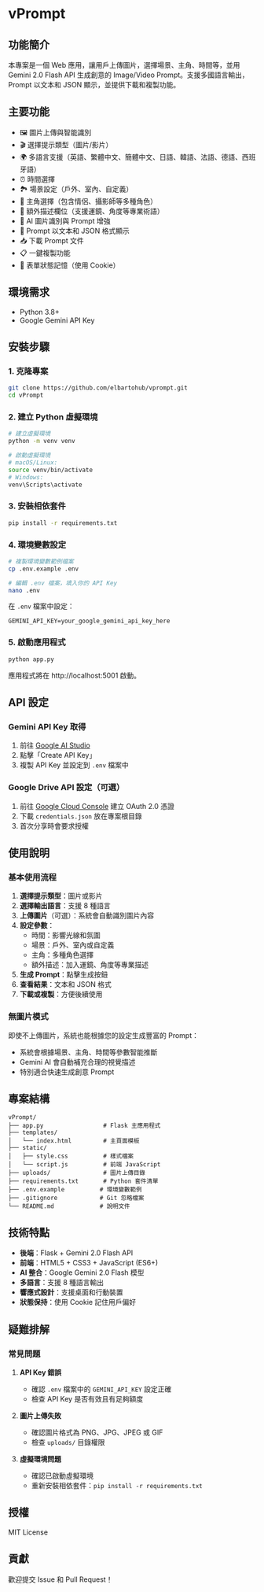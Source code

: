 # vPrompt

## 功能簡介
本專案是一個 Web 應用，讓用戶上傳圖片，選擇場景、主角、時間等，並用 Gemini 2.0 Flash API 生成創意的 Image/Video Prompt。支援多國語言輸出，Prompt 以文本和 JSON 顯示，並提供下載和複製功能。

## 主要功能
- 🖼️ 圖片上傳與智能識別
- 🎬 選擇提示類型（圖片/影片）
- 🌍 多語言支援（英語、繁體中文、簡體中文、日語、韓語、法語、德語、西班牙語）
- ⏰ 時間選擇
- 🏞️ 場景設定（戶外、室內、自定義）
- 👤 主角選擇（包含情侶、攝影師等多種角色）
- 📝 額外描述欄位（支援運鏡、角度等專業術語）
- 🤖 AI 圖片識別與 Prompt 增強
- 📄 Prompt 以文本和 JSON 格式顯示
- 📥 下載 Prompt 文件
- 📋 一鍵複製功能
- 💾 表單狀態記憶（使用 Cookie）

## 環境需求
- Python 3.8+
- Google Gemini API Key

## 安裝步驟

### 1. 克隆專案
```bash
git clone https://github.com/elbartohub/vprompt.git
cd vPrompt
```

### 2. 建立 Python 虛擬環境
```bash
# 建立虛擬環境
python -m venv venv

# 啟動虛擬環境
# macOS/Linux:
source venv/bin/activate
# Windows:
venv\Scripts\activate
```

### 3. 安裝相依套件
```bash
pip install -r requirements.txt
```

### 4. 環境變數設定
```bash
# 複製環境變數範例檔案
cp .env.example .env

# 編輯 .env 檔案，填入你的 API Key
nano .env
```

在 `.env` 檔案中設定：
```env
GEMINI_API_KEY=your_google_gemini_api_key_here
```

### 5. 啟動應用程式
```bash
python app.py
```

應用程式將在 http://localhost:5001 啟動。

## API 設定

### Gemini API Key 取得
1. 前往 [Google AI Studio](https://aistudio.google.com/app/apikey)
2. 點擊「Create API Key」
3. 複製 API Key 並設定到 `.env` 檔案中

### Google Drive API 設定（可選）
1. 前往 [Google Cloud Console](https://console.cloud.google.com/) 建立 OAuth 2.0 憑證
2. 下載 `credentials.json` 放在專案根目錄
3. 首次分享時會要求授權

## 使用說明

### 基本使用流程
1. **選擇提示類型**：圖片或影片
2. **選擇輸出語言**：支援 8 種語言
3. **上傳圖片**（可選）：系統會自動識別圖片內容
4. **設定參數**：
   - 時間：影響光線和氛圍
   - 場景：戶外、室內或自定義
   - 主角：多種角色選擇
   - 額外描述：加入運鏡、角度等專業描述
5. **生成 Prompt**：點擊生成按鈕
6. **查看結果**：文本和 JSON 格式
7. **下載或複製**：方便後續使用

### 無圖片模式
即使不上傳圖片，系統也能根據您的設定生成豐富的 Prompt：
- 系統會根據場景、主角、時間等參數智能推斷
- Gemini AI 會自動補充合理的視覺描述
- 特別適合快速生成創意 Prompt

## 專案結構
```
vPrompt/
├── app.py                 # Flask 主應用程式
├── templates/
│   └── index.html         # 主頁面模板
├── static/
│   ├── style.css          # 樣式檔案
│   └── script.js          # 前端 JavaScript
├── uploads/               # 圖片上傳目錄
├── requirements.txt       # Python 套件清單
├── .env.example          # 環境變數範例
├── .gitignore            # Git 忽略檔案
└── README.md             # 說明文件
```

## 技術特點
- **後端**：Flask + Gemini 2.0 Flash API
- **前端**：HTML5 + CSS3 + JavaScript (ES6+)
- **AI 整合**：Google Gemini 2.0 Flash 模型
- **多語言**：支援 8 種語言輸出
- **響應式設計**：支援桌面和行動裝置
- **狀態保持**：使用 Cookie 記住用戶偏好

## 疑難排解

### 常見問題
1. **API Key 錯誤**
   - 確認 `.env` 檔案中的 `GEMINI_API_KEY` 設定正確
   - 檢查 API Key 是否有效且有足夠額度

2. **圖片上傳失敗**
   - 確認圖片格式為 PNG、JPG、JPEG 或 GIF
   - 檢查 `uploads/` 目錄權限

3. **虛擬環境問題**
   - 確認已啟動虛擬環境
   - 重新安裝相依套件：`pip install -r requirements.txt`

## 授權
MIT License

## 貢獻
歡迎提交 Issue 和 Pull Request！
